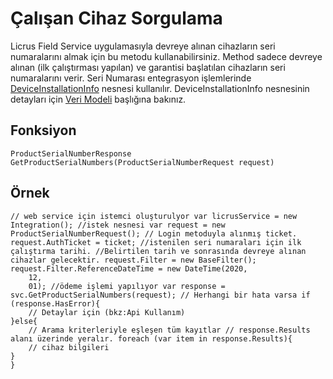 # Çalışan Cihaz Sorgulama

Licrus Field Service uygulamasıyla devreye alınan cihazların seri numaralarını almak için bu metodu kullanabilirsiniz. Method sadece devreye alınan (ilk çalıştırması yapılan) ve garantisi başlatılan cihazların seri numaralarını verir. Seri Numarası entegrasyon işlemlerinde [DeviceInstallationInfo](http://docs.onerov.com/2020/12/24/cihaz-bilgisi-deviceinstallationinfo/) nesnesi kullanılır. DeviceInstallationInfo nesnesinin detayları için [Veri Modeli](/category/veri-modeli/) başlığına bakınız.

## Fonksiyon

```
ProductSerialNumberResponse GetProductSerialNumbers(ProductSerialNumberRequest request)
```

## Örnek

```
// web service için istemci oluşturulyor var licrusService = new Integration(); //istek nesnesi var request = new ProductSerialNumberRequest(); // Login metoduyla alınmış ticket. request.AuthTicket = ticket; //istenilen seri numaraları için ilk çalıştırma tarihi. //Belirtilen tarih ve sonrasında devreye alınan cihazlar gelecektir. request.Filter = new BaseFilter(); request.Filter.ReferenceDateTime = new DateTime(2020,
	12,
	01); //ödeme işlemi yapılıyor var response = svc.GetProductSerialNumbers(request); // Herhangi bir hata varsa if (response.HasError){
	// Detaylar için (bkz:Api Kullanım)
}else{
	// Arama kriterleriyle eşleşen tüm kayıtlar // response.Results alanı üzerinde yeralır. foreach (var item in response.Results){
	// cihaz bilgileri
}
}
```